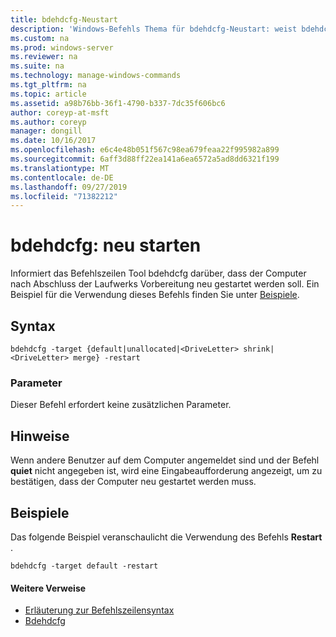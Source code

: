 ```yaml
---
title: bdehdcfg-Neustart
description: 'Windows-Befehls Thema für bdehdcfg-Neustart: weist bdehdcfg darauf hin, dass der Computer nach Abschluss der Laufwerks Vorbereitung neu gestartet werden soll.'
ms.custom: na
ms.prod: windows-server
ms.reviewer: na
ms.suite: na
ms.technology: manage-windows-commands
ms.tgt_pltfrm: na
ms.topic: article
ms.assetid: a98b76bb-36f1-4790-b337-7dc35f606bc6
author: coreyp-at-msft
ms.author: coreyp
manager: dongill
ms.date: 10/16/2017
ms.openlocfilehash: e6c4e48b051f567c98ea679feaa22f995982a899
ms.sourcegitcommit: 6aff3d88ff22ea141a6ea6572a5ad8dd6321f199
ms.translationtype: MT
ms.contentlocale: de-DE
ms.lasthandoff: 09/27/2019
ms.locfileid: "71382212"
---
```

# <a name="bdehdcfg-restart"></a>bdehdcfg: neu starten



Informiert das Befehlszeilen Tool bdehdcfg darüber, dass der Computer nach Abschluss der Laufwerks Vorbereitung neu gestartet werden soll. Ein Beispiel für die Verwendung dieses Befehls finden Sie unter [Beispiele](#BKMK_Examples).

## <a name="syntax"></a>Syntax

```
bdehdcfg -target {default|unallocated|<DriveLetter> shrink|<DriveLetter> merge} -restart
```

### <a name="parameters"></a>Parameter

Dieser Befehl erfordert keine zusätzlichen Parameter.

## <a name="remarks"></a>Hinweise

Wenn andere Benutzer auf dem Computer angemeldet sind und der Befehl **quiet** nicht angegeben ist, wird eine Eingabeaufforderung angezeigt, um zu bestätigen, dass der Computer neu gestartet werden muss.

## <a name="BKMK_Examples"></a>Beispiele

Das folgende Beispiel veranschaulicht die Verwendung des Befehls **Restart** .
```
bdehdcfg -target default -restart
```

#### <a name="additional-references"></a>Weitere Verweise

-   [Erläuterung zur Befehlszeilensyntax](command-line-syntax-key.md)
-   [Bdehdcfg](bdehdcfg.md)